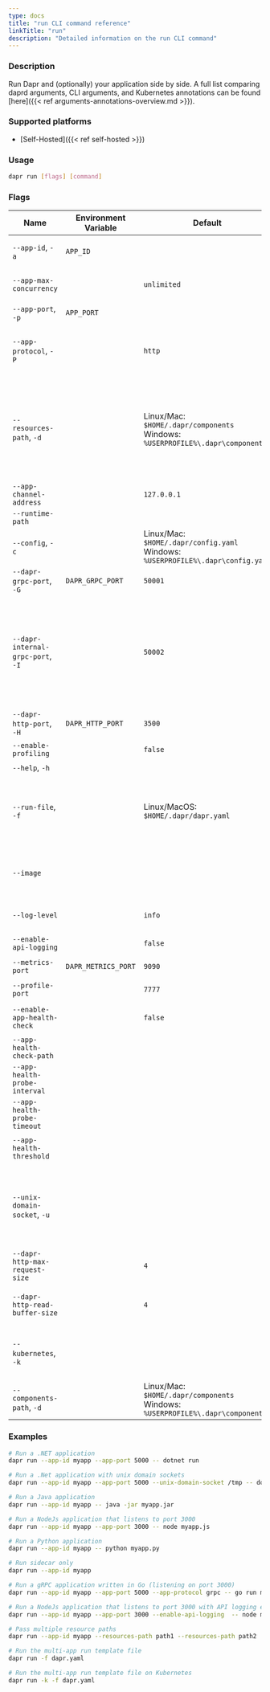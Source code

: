 ```yaml
---
type: docs
title: "run CLI command reference"
linkTitle: "run"
description: "Detailed information on the run CLI command"
---
```


### Description

Run Dapr and (optionally) your application side by side. A full list comparing daprd arguments, CLI arguments, and Kubernetes annotations can be found [here]({{< ref arguments-annotations-overview.md >}}).

### Supported platforms

- [Self-Hosted]({{< ref self-hosted >}})

### Usage

```bash
dapr run [flags] [command]
```

### Flags

| Name                           | Environment Variable | Default                                                                            | Description                                                                                          |
| ------------------------------ | -------------------- | ---------------------------------------------------------------------------------- | ---------------------------------------------------------------------------------------------------- |
| `--app-id`, `-a`               | `APP_ID`             |                                                                                    | The id for your application, used for service discovery. Cannot contain dots.                        |
| `--app-max-concurrency`        |                      | `unlimited`                                                                        | The concurrency level of the application; default is unlimited                                       |
| `--app-port`, `-p`             | `APP_PORT`           |                                                                                    | The port your application is listening on                                                            |
| `--app-protocol`, `-P` | | `http` | The protocol Dapr uses to talk to the application. Valid values are: `http`, `grpc`, `https` (HTTP with TLS), `grpcs` (gRPC with TLS), `h2c` (HTTP/2 Cleartext) |
| `--resources-path`, `-d`      |                      | Linux/Mac: `$HOME/.dapr/components` <br/>Windows: `%USERPROFILE%\.dapr\components`   | The path for resources directory. If you've organized your resources into multiple folders (for example, components in one folder, resiliency policies in another), you can define multiple resource paths. See [example]({{< ref "#examples" >}}) below.                                                                 |
| `--app-channel-address` | | `127.0.0.1` | The network address the application listens on |
| `--runtime-path`                  |        |  | Dapr runtime install path |
| `--config`, `-c`               |                      | Linux/Mac: `$HOME/.dapr/config.yaml` <br/>Windows: `%USERPROFILE%\.dapr\config.yaml` | Dapr configuration file                                                                            |
| `--dapr-grpc-port`, `-G`       | `DAPR_GRPC_PORT`     | `50001`                                                                            | The gRPC port for Dapr to listen on                                                                  |
| `--dapr-internal-grpc-port`, `-I` |                      | `50002`                                                                            | The gRPC port for the Dapr internal API to listen on. Set during development for apps experiencing temporary errors with service invocation failures due to mDNS caching, or configuring Dapr sidecars behind firewall. Can be any value greater than 1024 and must be different for each app.              |
| `--dapr-http-port`, `-H`       | `DAPR_HTTP_PORT`     | `3500`                                                                             | The HTTP port for Dapr to listen on                                                                  |
| `--enable-profiling`           |                      | `false`                                                                            | Enable "pprof" profiling via an HTTP endpoint                                                        |
| `--help`, `-h`                 |                      |                                                                                    | Print the help message                                                                              |
| `--run-file`, `-f`                 |                      |  Linux/MacOS: `$HOME/.dapr/dapr.yaml`                              | Run multiple applications at once using a Multi-App Run template file. Currently in [alpha]({{< ref "support-preview-features.md" >}}) and only available in Linux/MacOS                                                                     |
| `--image`                      |                      |                                                                                    | Use a custom Docker image. Format is `repository/image` for Docker Hub, or `example.com/repository/image` for a custom registry. |
| `--log-level`                  |                      | `info`                                                                             | The log verbosity. Valid values are: `debug`, `info`, `warn`, `error`, `fatal`, or `panic`           |
| `--enable-api-logging`         |                      | `false`                                                                            | Enable the logging of all API calls from application to Dapr      |
| `--metrics-port`               | `DAPR_METRICS_PORT`  | `9090`                                                                             | The port that Dapr sends its metrics information to                                                  |
| `--profile-port`               |                      | `7777`                                                                             | The port for the profile server to listen on                                                         |
| `--enable-app-health-check`    |                      | `false`                                                                            | Enable health checks for the application using the protocol defined with app-protocol |
| `--app-health-check-path`      |                      |                                                                                    | Path used for health checks; HTTP only |
| `--app-health-probe-interval`  |                      |                                                                                    | Interval to probe for the health of the app in seconds |
| `--app-health-probe-timeout`   |                      |                                                                                    | Timeout for app health probes in milliseconds |
| `--app-health-threshold`       |                      |                                                                                    | Number of consecutive failures for the app to be considered unhealthy |
| `--unix-domain-socket`, `-u`   |                      |                                                                                    |  Path to a unix domain socket dir mount. If specified, communication with the Dapr sidecar uses unix domain sockets for lower latency and greater throughput when compared to using TCP ports. Not available on Windows. |
| `--dapr-http-max-request-size` |                      | `4`                                                                                | Max size of the request body in MB. |
| `--dapr-http-read-buffer-size` |                      | `4`                                                                                | Max size of the HTTP read buffer in KB. This also limits the maximum size of HTTP headers. The default 4 KB |
| `--kubernetes`, `-k`             |            |                                                                                    | Running Dapr on Kubernetes, and used for [Multi-App Run template files on Kubernetes]({{< ref multi-app-dapr-run >}}).                                                            |
| `--components-path`, `-d`      |                      | Linux/Mac: `$HOME/.dapr/components` <br/>Windows: `%USERPROFILE%\.dapr\components` | **Deprecated** in favor of `--resources-path`                                                      |

### Examples

```bash
# Run a .NET application
dapr run --app-id myapp --app-port 5000 -- dotnet run

# Run a .Net application with unix domain sockets
dapr run --app-id myapp --app-port 5000 --unix-domain-socket /tmp -- dotnet run

# Run a Java application
dapr run --app-id myapp -- java -jar myapp.jar

# Run a NodeJs application that listens to port 3000
dapr run --app-id myapp --app-port 3000 -- node myapp.js

# Run a Python application
dapr run --app-id myapp -- python myapp.py

# Run sidecar only
dapr run --app-id myapp

# Run a gRPC application written in Go (listening on port 3000)
dapr run --app-id myapp --app-port 5000 --app-protocol grpc -- go run main.go

# Run a NodeJs application that listens to port 3000 with API logging enabled
dapr run --app-id myapp --app-port 3000 --enable-api-logging  -- node myapp.js

# Pass multiple resource paths
dapr run --app-id myapp --resources-path path1 --resources-path path2

# Run the multi-app run template file
dapr run -f dapr.yaml

# Run the multi-app run template file on Kubernetes
dapr run -k -f dapr.yaml
```